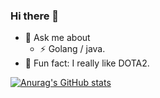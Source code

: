 ### Hi there 👋

- 💬 Ask me about
  - ⚡ Golang / java.
- 🏃 Fun fact: I really like DOTA2.

[![Anurag's GitHub stats](https://github-readme-stats.vercel.app/api?username=lwydyby)](https://github.com/anuraghazra/github-readme-stats)
